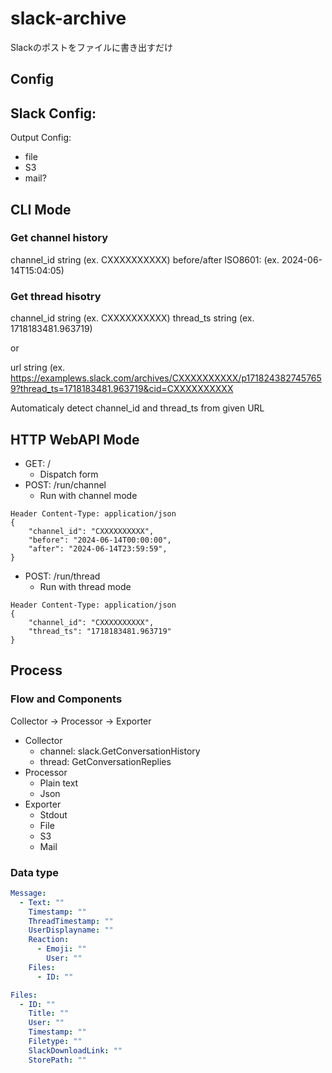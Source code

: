 # slack-archive

Slackのポストをファイルに書き出すだけ

## Config

Slack Config:
- 

Output Config:
- file
- S3
- mail?

## CLI Mode

### Get channel history

channel_id string (ex. CXXXXXXXXXX)
before/after ISO8601: (ex. 2024-06-14T15:04:05)

### Get thread hisotry

channel_id string (ex. CXXXXXXXXXX)
thread_ts string (ex. 1718183481.963719)

or

url string (ex. https://examplews.slack.com/archives/CXXXXXXXXXX/p1718243827457659?thread_ts=1718183481.963719&cid=CXXXXXXXXXX

Automaticaly detect channel_id and thread_ts from given URL

## HTTP WebAPI Mode

- GET: /
    - Dispatch form
- POST: /run/channel
    - Run with channel mode

```
Header Content-Type: application/json
{
    "channel_id": "CXXXXXXXXXX",
    "before": "2024-06-14T00:00:00",
    "after": "2024-06-14T23:59:59",
}
```

- POST: /run/thread
    - Run with thread mode

```
Header Content-Type: application/json
{
    "channel_id": "CXXXXXXXXXX",
    "thread_ts": "1718183481.963719"
}
```

## Process

### Flow and Components

Collector -> Processor -> Exporter

- Collector
    - channel: slack.GetConversationHistory
    - thread: GetConversationReplies
- Processor
    - Plain text
    - Json
- Exporter
    - Stdout
    - File
    - S3
    - Mail

### Data type

```yml
Message:
  - Text: ""
    Timestamp: ""
    ThreadTimestamp: ""
    UserDisplayname: ""
    Reaction:
      - Emoji: ""
        User: ""
    Files:
      - ID: ""

Files:
  - ID: ""
    Title: ""
    User: ""
    Timestamp: ""
    Filetype: ""
    SlackDownloadLink: ""
    StorePath: ""
```
